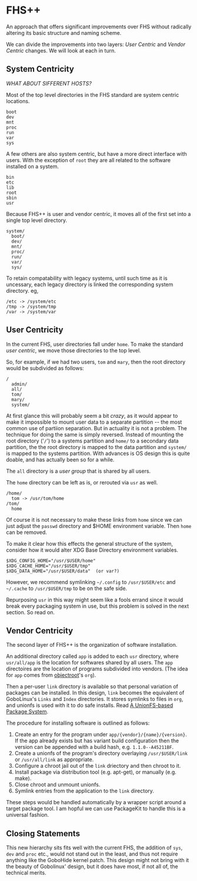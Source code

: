 # FHS++

An approach that offers significant improvements over FHS without radically altering its basic structure and naming scheme.

We can divide the improvements into two layers: *User Centric* and *Vendor Centric* changes. We will look at each in turn.

## System Centricity

*WHAT ABOUT SIFFERENT HOSTS?*

Most of the top level directories in the FHS standard are system centric locations.

    boot
    dev
    mnt
    proc
    run
    var
    sys
    
A few others are also system centric, but have a more direct interface with users. With the exception of `root` they are all related to the software installed on a system.

    bin
    etc
    lib
    root
    sbin
    usr
    
Because FHS++ is user and vendor centric, it moves all of the first set into a single top level directory.

    system/
      boot/
      dev/
      mnt/
      proc/
      run/
      var/
      sys/

To retain compatability with legacy systems, until such time as it is uncessary, each legacy directory is linked the corresponding system directory. eg,

    /etc -> /system/etc
    /tmp -> /system/tmp
    /var -> /system/var
   
    
## User Centricity

In the current FHS, user directories fall under `home`. To make the standard *user centric*, we move those directories to the top level.

So, for example, if we had two users, `tom` and `mary`, then the root directory would be subdivided as follows:

    / 
      admin/
      all/
      tom/
      mary/
      system/

At first glance this will probably seem a bit *crazy*, as it would appear to make it impossible to mount user data to a separate partition -- the most common use of partiion separation. But in actuality it is not a problem. The technique for doing the same is simply reversed. Instead of mounting the root directory ('`/`') to a systems partition and `home/` to a secondary data partition, the the root directory is mapped to the data partition and `system/` is mapped to the systems partition. With advances is OS design this is quite doable, and has actually been so for a while.

The `all` directory is a *user group* that is shared by all users. 

The `home` directory can be left as is, or rerouted via `usr` as well.

    /home/
      tom -> /usr/tom/home
    /tom/
      home

Of course it is not necessary to make these links from `home` since we can just adjust the `passwd` directory and $HOME environment variable. Then `home` can be removed.

To make it clear how this effects the general structure of the system, consider how it would alter XDG Base Directory environment variables.

    $XDG_CONFIG_HOME="/usr/$USER/home"
    $XDG_CACHE_HOME="/usr/$USER/tmp"
    $XDG_DATA_HOME="/usr/$USER/data"  (or var?)
    
However, we recommend symlinking `~/.config` to `/usr/$USER/etc` and `~/.cache` to `/usr/$USER/tmp` to be on the safe side.

Repurposing `usr` in this way might seem like a fools errand since it would break every packaging system in use, but this problem is solved in the next section. So read on.


## Vendor Centricity

The second layer of FHS++ is the organization of software installation. 

An additional directory called `app` is added to each `usr` directory, where `usr/all/app` is the location for softwares shared by all users. The `app` directoires are the location of programs subdivided into vendors. (The idea for `app` comes from [objectroot](http://objectroot.org)'s `org`).

Then a per-user `link` directory is available so that personal variation of packages can be installed.
In this design, `link` becomes the equivalent of GoboLinux's `Links` and `Index` directories. It stores symlinks to files in `org`, and unionfs is used with it to do safe installs. Read [A UnionFS-based Package System](http://www.linuxfromscratch.org/hints/downloads/files/pkg_unionfs.txt).

The procedure for installing software is outlined as follows:

1. Create an entry for the program under `app/{vendor}/{name}/{version}`. If the app already exists but has variant build  configuration then the version can be appended with a build hash, e.g. `1.1.0--A45211BF`.
2. Create a unionfs of the program's directory overlaying `/usr/$USER/link` or `/usr/all/link` as appropriate.
3. Configure a chroot jail out of the `link` driectory and then chroot to it.
4. Install package via distribution tool (e.g. apt-get), or manually (e.g. make).
5. Close chroot and unmount unionfs.
6. Symlink entries from the application to the `link` directory.

These steps would be handled automatically by a wrapper script around a target package tool. I am hopful we can use PackageKit to handle this is a universal fashion.

## Closing Statements

This new hierarchy sits fits well with the current FHS, the addition of `sys`, `dev` and `proc` etc., would not stand out in the least, and thus not require anything like the GoboHide kernel patch. This design might not bring with it the beauty of Gobolinux' design, but it does have most, if not all of, the technical merits.


